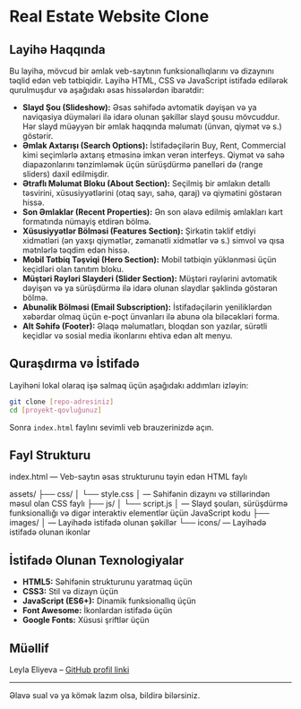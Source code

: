 # Real Estate Website Clone

## Layihə Haqqında

Bu layihə, mövcud bir əmlak veb-saytının funksionallıqlarını və dizaynını təqlid edən veb tətbiqidir. Layihə HTML, CSS və JavaScript istifadə edilərək qurulmuşdur və aşağıdakı əsas hissələrdən ibarətdir:

* **Slayd Şou (Slideshow):** Əsas səhifədə avtomatik dəyişən və ya naviqasiya düymələri ilə idarə olunan şəkillər slayd şousu mövcuddur. Hər slayd müəyyən bir əmlak haqqında məlumatı (ünvan, qiymət və s.) göstərir.
* **Əmlak Axtarışı (Search Options):** İstifadəçilərin Buy, Rent, Commercial kimi seçimlərlə axtarış etməsinə imkan verən interfeys. Qiymət və sahə diapazonlarını tənzimləmək üçün sürüşdürmə panelləri də (range sliders) daxil edilmişdir.
* **Ətraflı Məlumat Bloku (About Section):** Seçilmiş bir əmlakın detallı təsvirini, xüsusiyyətlərini (otaq sayı, sahə, qaraj) və qiymətini göstərən hissə.
* **Son Əmlaklar (Recent Properties):** Ən son əlavə edilmiş əmlakları kart formatında nümayiş etdirən bölmə.
* **Xüsusiyyətlər Bölməsi (Features Section):** Şirkətin təklif etdiyi xidmətləri (ən yaxşı qiymətlər, zəmanətli xidmətlər və s.) simvol və qısa mətnlərlə təqdim edən hissə.
* **Mobil Tətbiq Təşviqi (Hero Section):** Mobil tətbiqin yüklənməsi üçün keçidləri olan tanıtım bloku.
* **Müştəri Rəyləri Slayderi (Slider Section):** Müştəri rəylərini avtomatik dəyişən və ya sürüşdürmə ilə idarə olunan slaydlar şəklində göstərən bölmə.
* **Abunəlik Bölməsi (Email Subscription):** İstifadəçilərin yeniliklərdən xəbərdar olmaq üçün e-poçt ünvanları ilə abunə ola biləcəkləri forma.
* **Alt Səhifə (Footer):** Əlaqə məlumatları, bloqdan son yazılar, sürətli keçidlər və sosial media ikonlarını ehtiva edən alt menyu.

## Quraşdırma və İstifadə

Layihəni lokal olaraq işə salmaq üçün aşağıdakı addımları izləyin:

```bash
git clone [repo-adresiniz]
cd [proyekt-qovluğunuz]
```

Sonra `index.html` faylını sevimli veb brauzerinizdə açın.

## Fayl Strukturu

index.html
  — Veb-saytın əsas strukturunu təyin edən HTML faylı

assets/
  ├── css/
  │     └── style.css
  │          — Səhifənin dizaynı və stillərindən məsul olan CSS faylı
  ├── js/
  │     └── script.js
  │          — Slayd şouları, sürüşdürmə funksionallığı və digər interaktiv elementlər üçün JavaScript kodu
  ├── images/
  │     — Layihədə istifadə olunan şəkillər
  └── icons/
        — Layihədə istifadə olunan ikonlar



## İstifadə Olunan Texnologiyalar

* **HTML5:** Səhifənin strukturunu yaratmaq üçün
* **CSS3:** Stil və dizayn üçün
* **JavaScript (ES6+):** Dinamik funksionallıq üçün
* **Font Awesome:** İkonlardan istifadə üçün
* **Google Fonts:** Xüsusi şriftlər üçün

## Müəllif

Leyla Eliyeva – [GitHub profil linki](https://github.com/Leyla-spec)


---

Əlavə sual və ya kömək lazım olsa, bildirə bilərsiniz.
